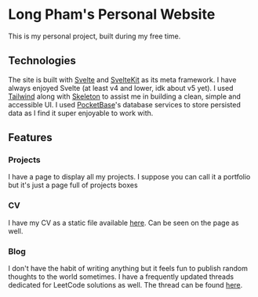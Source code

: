 # Long Pham's Personal Website

This is my personal project, built during my free time.

## Technologies

The site is built with [Svelte](https://svelte.dev/docs/svelte/overview) and [SvelteKit](https://svelte.dev/docs/kit/introduction) as its meta framework. I have always enjoyed Svelte (at least v4 and lower, idk about v5 yet). I used [Tailwind](https://tailwindcss.com/) along with [Skeleton](https://skeleton.dev) to assist me in building a clean, simple and accessible UI. I used [PocketBase](https://pocketbase.io/)'s database services to store persisted data as I find it super enjoyable to work with.

## Features

### Projects

I have a page to display all my projects. I suppose you can call it a portfolio but it's just a page full of projects boxes

### CV

I have my CV as a static file available [here](https://longph.dev/resume.pdf). Can be seen on the page as well.

### Blog

I don't have the habit of writing anything but it feels fun to publish random thoughts to the world sometimes. I have a frequently updated threads dedicated for LeetCode solutions as well. The thread can be found [here](https://longph.dev/blog/h9evcysg5kckd8c).
